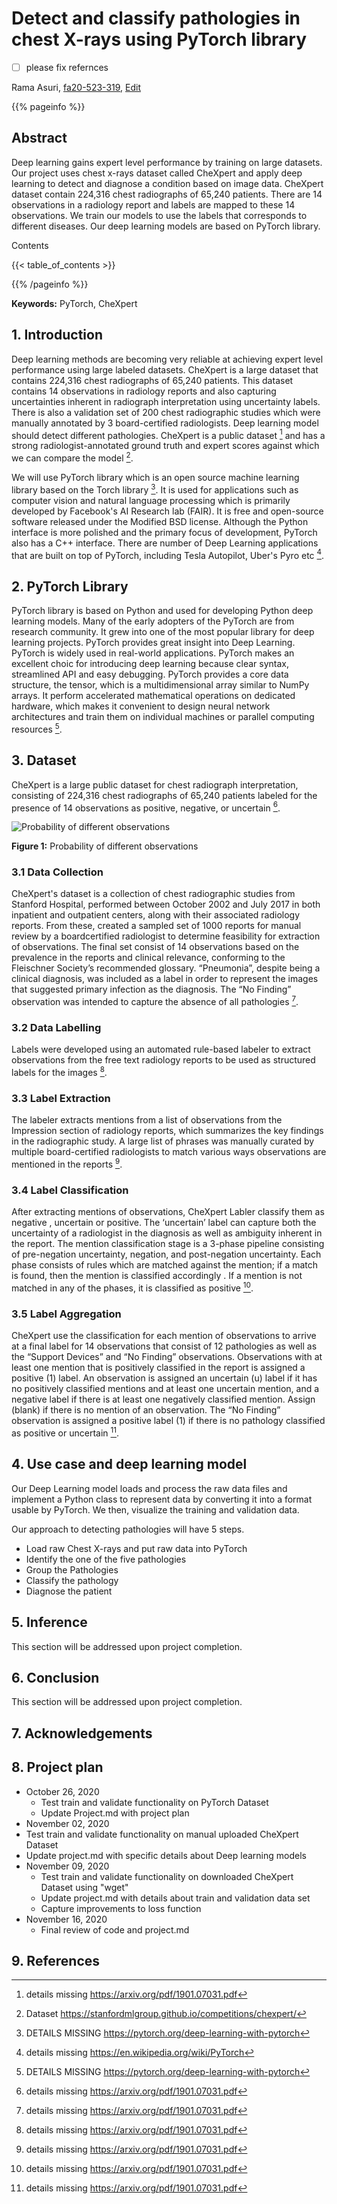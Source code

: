 # Detect and classify pathologies in chest X-rays using PyTorch library

- [ ] please fix refernces

Rama Asuri, [fa20-523-319](https://github.com/cybertraining-dsc/fa20-523-319/), [Edit](https://github.com/cybertraining-dsc/fa20-523-319/blob/master/project/project.md)

{{% pageinfo %}}

## Abstract

Deep learning gains expert level performance by training on large datasets. Our project uses chest x-rays dataset 
called CheXpert and apply deep learning to detect and diagnose a condition based on image data. CheXpert dataset 
contain 224,316 chest radiographs of 65,240 patients. There are 14 observations in a radiology report and labels are 
mapped to these 14 observations. We train our models to use the labels that corresponds to different diseases. Our 
deep learning models are based on PyTorch library.


Contents

{{< table_of_contents >}}

{{% /pageinfo %}}

**Keywords:** PyTorch, CheXpert


## 1. Introduction

Deep learning methods are becoming very reliable at achieving expert level performance using large labeled datasets. 
CheXpert is a large dataset that contains 224,316 chest radiographs of 65,240 patients. This dataset contains
14 observations in radiology reports and also capturing uncertainties inherent in radiograph interpretation using
uncertainty labels. There is also a validation set of 200 chest radiographic studies which were manually annotated 
by 3 board-certified radiologists. Deep learning model should detect different pathologies. CheXpert is a public 
dataset [^3] and has a strong radiologist-annotated ground truth and expert scores against which we can compare 
the model [^1].

We will use PyTorch library which is an open source machine learning library based on the Torch library [^2]. It is 
used for applications such as computer vision and natural language processing which is primarily developed by 
Facebook's AI Research lab (FAIR). It is free and open-source software released under the Modified BSD license.
Although the Python interface is more polished and the primary focus of development, PyTorch also has a C++ interface. 
There are number of Deep Learning applications that are built on top of PyTorch, including Tesla Autopilot, Uber's 
Pyro etc [^4].

## 2. PyTorch Library
PyTorch library is based on Python and used for developing Python deep learning models. Many of the early adopters 
of the PyTorch are from research community. It grew into one of the most popular library for deep learning projects. 
PyTorch provides great insight into Deep Learning. PyTorch is widely used in real-world applications. PyTorch makes an
excellent choic for introducing deep learning because clear syntax, streamlined API and easy debugging. PyTorch 
provides a core data structure, the tensor, which is a multidimensional array similar to NumPy arrays. It perform 
accelerated mathematical operations on dedicated hardware, which makes it convenient to design neural network 
architectures and train them on individual machines or parallel computing resources [^2].

## 3. Dataset
CheXpert is a large public dataset for chest radiograph interpretation, consisting of 224,316 chest radiographs
of 65,240 patients labeled for the presence of 14 observations as positive, negative, or uncertain [^3].


![Probability of different observations](https://github.com/cybertraining-dsc/fa20-523-319/raw/master/project/images/chest_disease.png)

**Figure 1:** Probability of different observations



### 3.1 Data Collection
CheXpert's dataset is a collection of chest radiographic studies from Stanford Hospital, performed between October 
2002 and July 2017 in both inpatient and outpatient centers, along with their associated radiology reports. 
From these, created a sampled set of 1000 reports for manual review by a boardcertified radiologist to determine
feasibility for extraction of observations. The final set consist of 14 observations based on the prevalence in the 
reports and clinical relevance, conforming to the Fleischner Society’s recommended glossary. “Pneumonia”, despite 
being a clinical diagnosis, was included as a label in order to represent the images that suggested primary 
infection as the diagnosis. The “No Finding” observation was intended to capture the absence of all pathologies [^3].

### 3.2 Data Labelling
Labels were developed using an automated rule-based labeler to extract observations from the free text radiology 
reports to be used as structured labels for the images [^3]. 

### 3.3 Label Extraction
The labeler extracts mentions from a list of observations from the Impression section of radiology reports, which 
summarizes the key findings in the radiographic study. A large list of phrases was manually curated by multiple 
board-certified radiologists to match various ways observations are mentioned in the reports [^3].

### 3.4 Label Classification
After extracting mentions of observations, CheXpert Labler classify them as negative , uncertain or positive. 
The ‘uncertain’ label can capture both the uncertainty of a radiologist in the diagnosis as well as ambiguity 
inherent in the report. The mention classification stage is a 3-phase pipeline consisting of pre-negation uncertainty, 
negation, and post-negation uncertainty. Each phase consists of rules which are matched against the mention; if a 
match is found, then the mention is classified accordingly . If a mention is not matched in any of the phases, it is 
classified as positive [^3].

### 3.5 Label Aggregation

CheXpert use the classification for each mention of observations to arrive at a final label for 14 observations that 
consist of 12 pathologies as well as the “Support Devices” and “No Finding” observations. Observations with at least 
one mention that is positively classified in the report is assigned a positive (1) label. An observation is assigned 
an uncertain (u) label if it has no positively classified mentions and at least one uncertain mention, and a negative
label if there is at least one negatively classified mention. Assign (blank) if there is no mention of an observation.
The “No Finding” observation is assigned a positive label (1) if there is no pathology classified as positive 
or uncertain [^3].

## 4. Use case and deep learning model

Our Deep Learning model loads and process the raw data files and implement a Python class to represent data by 
converting it into a format usable by PyTorch. We then, visualize the training and validation data. 

Our approach to detecting pathologies will have 5 steps.

* Load raw Chest X-rays and put raw data into PyTorch
* Identify the one of the five pathologies
* Group the Pathologies
* Classify the pathology
* Diagnose the patient 

## 5. Inference

This section will be addressed upon project completion.

## 6. Conclusion

This section will be addressed upon project completion.

## 7. Acknowledgements

## 8. Project plan

* October 26, 2020
  * Test train and validate functionality on PyTorch Dataset
  * Update Project.md with project plan
*  November 02, 2020
  * Test train and validate functionality on manual uploaded CheXpert Dataset 
  * Update project.md with specific details about Deep learning models
* November 09, 2020
  * Test train and validate functionality on downloaded CheXpert Dataset using "wget" 
  * Update project.md with details about train and validation data set
  * Capture improvements to loss function
* November 16, 2020
  * Final review of code and project.md

## 9. References

[^1]: Dataset <https://stanfordmlgroup.github.io/competitions/chexpert/>

[^2]: DETAILS MISSING  <https://pytorch.org/deep-learning-with-pytorch>

[^3]: details missing <https://arxiv.org/pdf/1901.07031.pdf>

[^4]: details missing <https://en.wikipedia.org/wiki/PyTorch>
